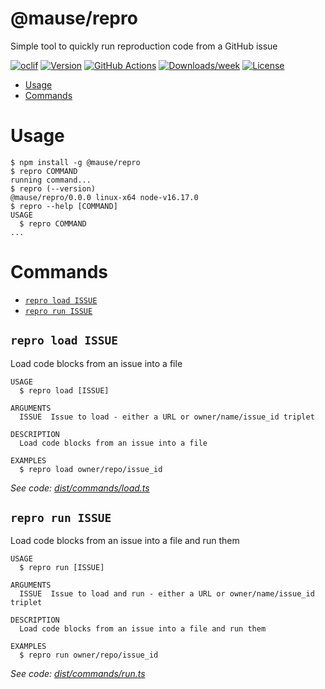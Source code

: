@mause/repro
=================

Simple tool to quickly run reproduction code from a GitHub issue

[![oclif](https://img.shields.io/badge/cli-oclif-brightgreen.svg)](https://oclif.io)
[![Version](https://img.shields.io/npm/v/@mause/repro.svg)](https://npmjs.org/package/@mause/repro)
[![GitHub Actions](https://github.com/Mause/repro/actions/workflows/node.js.yml/badge.svg)](https://github.com/Mause/repro/actions/workflows/node.js.yml)
[![Downloads/week](https://img.shields.io/npm/dw/@mause/repro.svg)](https://npmjs.org/package/@mause/repro)
[![License](https://img.shields.io/npm/l/@mause/repro.svg)](https://github.com/Mause/repro/blob/main/LICENSE)

<!-- toc -->
* [Usage](#usage)
* [Commands](#commands)
<!-- tocstop -->
# Usage
<!-- usage -->
```sh-session
$ npm install -g @mause/repro
$ repro COMMAND
running command...
$ repro (--version)
@mause/repro/0.0.0 linux-x64 node-v16.17.0
$ repro --help [COMMAND]
USAGE
  $ repro COMMAND
...
```
<!-- usagestop -->
# Commands
<!-- commands -->
* [`repro load ISSUE`](#repro-load-issue)
* [`repro run ISSUE`](#repro-run-issue)

## `repro load ISSUE`

Load code blocks from an issue into a file

```
USAGE
  $ repro load [ISSUE]

ARGUMENTS
  ISSUE  Issue to load - either a URL or owner/name/issue_id triplet

DESCRIPTION
  Load code blocks from an issue into a file

EXAMPLES
  $ repro load owner/repo/issue_id
```

_See code: [dist/commands/load.ts](https://github.com/Mause/repro/blob/v0.0.0/dist/commands/load.ts)_

## `repro run ISSUE`

Load code blocks from an issue into a file and run them

```
USAGE
  $ repro run [ISSUE]

ARGUMENTS
  ISSUE  Issue to load and run - either a URL or owner/name/issue_id triplet

DESCRIPTION
  Load code blocks from an issue into a file and run them

EXAMPLES
  $ repro run owner/repo/issue_id
```

_See code: [dist/commands/run.ts](https://github.com/Mause/repro/blob/v0.0.0/dist/commands/run.ts)_
<!-- commandsstop -->
